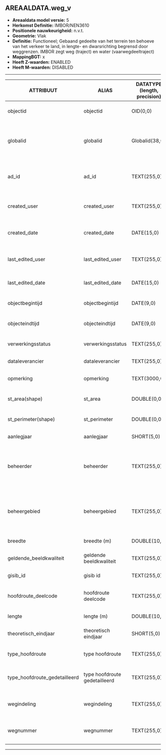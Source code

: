 ﻿## AREAALDATA.weg_v

* __Areaaldata model versie:__ 5
* __Herkomst Definitie:__ IMBOR/NEN3610
* __Positionele nauwkeurigheid:__ n.v.t.
* __Geometrie:__ Vlak
* __Definitie:__ Functioneel; Gebaand gedeelte van het terrein ten behoeve van het verkeer te land, in lengte- en dwarsrichting begrensd door weggrenzen. IMBOR zegt weg (traject)  en water (vaarwegdeeltraject)
* __MappingBGT:__ x
* __Heeft Z-waarden:__ ENABLED
* __Heeft M-waarden:__ DISABLED

***

|__ATTRIBUUT__                             |__ALIAS__                                            |__DATATYPE (length, precision)__       |__DEFINITIE__ (Oorsprong; Superklasse; Attribuuttype; Enumeratie/Referentie; Verwijzende sleutel; Standaard waarde; Nullable; Definitie)|
|------                                    |------                                               |------                                 |-----    |
|objectid                                  |objectid                                             |OID(0,0)                               |PNH; AREAALDATA; Waarde wordt automatisch bepaald; ; ; Default: None; NON_NULLABLE; Intern ArcGIS Identificatienummer, aangemaakt door ArcGIS.
|globalid                                  |globalid                                             |Globalid(38,0)                         |PNH; AREAALDATA; Waarde wordt automatisch bepaald; ; ; Default: None; NON_NULLABLE; Elk object heeft een unieke GlobalID (Global Unique Identifier). Dit is een systeemveld van de ArcGIS software welke noodzakelijk is om een aantal functionaliteiten binnen deze software te kunnen gebruiken.
|ad_id                                     |ad_id                                                |TEXT(255,0)                            |PNH; AREAALDATA; GUID; ; ; Default: None; NON_NULLABLE; Uniek identificatienummer voor het object dat onveranderlijk is zolang het object bestaat in Areaaldata: in format 'AD.[GUID]'. Dit moet worden ingevuld door de aannemer.
|created_user                              |created_user                                         |TEXT(255,0)                            |PNH; AREAALDATA; Waarde wordt automatisch bepaald; ; ; Default: None; NON_NULLABLE; Naam van gebruiker die de rij heeft aangemaakt, gegenereerd door ArcGIS.
|created_date                              |created_date                                         |DATE(15,0)                             |PNH; AREAALDATA; Waarde wordt automatisch bepaald; ; ; Default: None; NON_NULLABLE; Datum waarop de rij aan de database is toegevoegd, gegenereerd door ArcGIS.
|last_edited_user                          |last_edited_user                                     |TEXT(255,0)                            |PNH; AREAALDATA; Waarde wordt automatisch bepaald; ; ; Default: None; NON_NULLABLE; Naam van gebruiker die de laatste mutatie heeft doorgevoerd, gegenereerd door ArcGIS.
|last_edited_date                          |last_edited_date                                     |DATE(15,0)                             |PNH; AREAALDATA; Waarde wordt automatisch bepaald; ; ; Default: None; NON_NULLABLE; Datum van de laatste mutatie, gegenereerd door ArcGIS.
|objectbegintijd                           |objectbegintijd                                      |DATE(9,0)                              |PNH; AREAALDATA; Vrij invoerveld; ; ; Default: None; NON_NULLABLE; Datum waarop het object bij de bronhouder is ontstaan.
|objecteindtijd                            |objecteindtijd                                       |DATE(9,0)                              |PNH; AREAALDATA; Vrij invoerveld; ; ; Default: None; NULLABLE; Datum waarop het object bij de bronhouder niet meer geldig is.
|verwerkingsstatus                         |verwerkingsstatus                                    |TEXT(255,0)                            |PNH; AREAALDATA; Enumeratie; keuzelijst [Verwerkingsstatus]; ; Default: None; NON_NULLABLE; Status van de gegevens.
|dataleverancier                           |dataleverancier                                      |TEXT(255,0)                            |PNH; AREAALDATA; Vrij invoerveld; ; ; Default: None; NULLABLE; Leverancier van de data.
|opmerking                                 |opmerking                                            |TEXT(3000,0)                           |PNH; AREAALDATA; Vrij invoerveld; ; ; Default: None; NULLABLE; Algemene opmerking voor het object, zoals een omschrijving of toelichting.
|st_area(shape)                            |st_area                                              |DOUBLE(0,0)                            |PNH; AREAALDATA; Waarde wordt automatisch bepaald; ; ; Default: None; NON_NULLABLE; Oppervlakte van het beheerobject in m2.
|st_perimeter(shape)                       |st_perimeter                                         |DOUBLE(0,0)                            |PNH; AREAALDATA; Waarde wordt automatisch bepaald; ; ; Default: None; NON_NULLABLE; Omtrek van het beheerobject in meters.
|aanlegjaar                                |aanlegjaar                                           |SHORT(5,0)                             |PNH; Areaaldata; Vrij invoerveld; ; ; Default: None; NULLABLE; Het Is het jaar van aanleg van de (vaar)weg
|beheerder                                 |beheerder                                            |TEXT(255,0)                            |IMBOR; Areaaldata; Enumeratie/Referentie; keuzelijst [BeheerdObjectBeheerder]; ; Default: None; NON_NULLABLE; Een publiekrechtelijke instantie of (rechts)persoon die toeziet op de instandhouding van o.a. een object, kunstwerk of waterstaatswerk. De typen beheerder zijn conform de indeling in bronhouders (BGT).
|beheergebied                              |beheergebied                                         |TEXT(255,0)                            |PNH; Areaaldata; Enumeratie/Referentie; keuzelijst [GCR_NAAM]; Verwijzende sleutel naar [gebiedscontractregio_v]; Default: None; NON_NULLABLE; Verwijzende sleutel naar gebiedscontractregio_v. Functionele laag. De provincie heeft haar gebied in 8 gebieden opgesplitst. Amsterdam (gebied 8) is zelfstandig.
|breedte                                   |breedte (m)                                          |DOUBLE(10,3)                           |IMBOR; Areaaldata; Vrij invoerveld; ; ; Default: None; NULLABLE; Breedte van het beheerobject.
|geldende_beeldkwaliteit                   |geldende beeldkwaliteit                              |TEXT(255,0)                            |PNH; Areaaldata; Enumeratie/Referentie; keuzelijst [Beeldkwaliteit]; ; Default: None; NULLABLE; Concrete visuele doelstelling
|gisib_id                                  |gisib id                                             |TEXT(255,0)                            |PNH; Areaaldata; Vrij invoerveld; ; ; Default: None; NULLABLE; wordt aangemaakt in GISIB
|hoofdroute_deelcode                       |hoofdroute deelcode                                  |TEXT(255,0)                            |PNH; Areaaldata; Enumeratie/Referentie; keuzelijst [Hoofdroute deelcode]; ; Default: None; NON_NULLABLE; Uniek code ter identificatie van een deeltraject; bijvoorbeeld N196a of N242b_1
|lengte                                    |lengte (m)                                           |DOUBLE(10,3)                           |IMBOR; Areaaldata; Vrij invoerveld; ; ; Default: None; NULLABLE; Lengte van het beheerobject.
|theoretisch_eindjaar                      |theoretisch eindjaar                                 |SHORT(5,0)                             |PNH; Areaaldata; Vrij invoerveld; ; ; Default: None; NULLABLE; Jaar dat het beheerobject aan het theoretische einde van haar levensduur is.
|type_hoofdroute                           |type hoofdroute                                      |TEXT(255,0)                            |IMBOR; Areaaldata; Enumeratie/Referentie; keuzelijst [VerhardingWegcategorieDuurzaamVeilig]; ; Default: None; NON_NULLABLE; Typering van het beheerobject
|type_hoofdroute_gedetailleerd             |type hoofdroute gedetailleerd                        |TEXT(255,0)                            |IMBOR; Areaaldata; Enumeratie/Referentie; keuzelijst [VerhardingWegcategorieDuurzaamVeiligGedetailleerd]; ; Default: None; NON_NULLABLE; Nader typering van het type beheerobject
|wegindeling                               |wegindeling                                          |TEXT(255,0)                            |IMBOR; Areaaldata; Enumeratie/Referentie; keuzelijst [Wegindeling]; ; Default: None; NON_NULLABLE; Aanduiding voor de indeling van de weg rijbanen en rijstroken.
|wegnummer                                 |wegnummer                                            |TEXT(255,0)                            |IMBOR; Areaaldata; Enumeratie/Referentie; keuzelijst [Wegnummer]; ; Default: None; NON_NULLABLE; Aanduiding van de weg, bijvoorbeeld N505 voor een provinciale weg.

***

